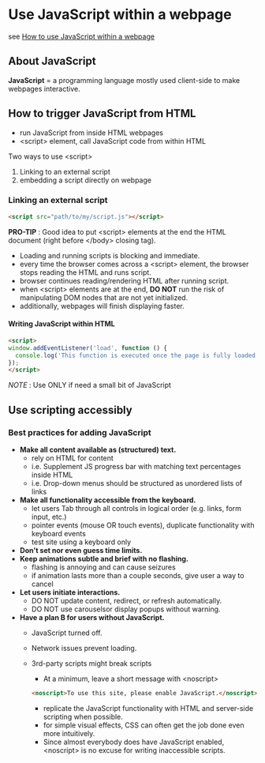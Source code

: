 # Use JavaScript within a webpage

see [How to use JavaScript within a webpage](https://developer.mozilla.org/en-US/docs/Learn/HTML/Howto/Use_JavaScript_within_a_webpage)

## About JavaScript

**JavaScript** = a programming language mostly used client-side to make webpages interactive.

## How to trigger JavaScript from HTML

- run JavaScript from inside HTML webpages
- &lt;script&gt; element, call JavaScript code from within HTML

Two ways to use &lt;script&gt;

1. Linking to an external script
2. embedding a script directly on webpage

### Linking an external script

```html
<script src="path/to/my/script.js"></script>
```

**PRO-TIP** : Good idea to put &lt;script&gt; elements at the end the HTML document (right before &lt;/body&gt; closing tag).

- Loading and running scripts is blocking and immediate.
- every time the browser comes across a &lt;script&gt; element, the browser stops reading the HTML and runs script.
- browser continues reading/rendering HTML after running script.
- when &lt;script&gt; elements are at the end, **DO NOT** run the risk of manipulating DOM nodes that are not yet initialized.
- additionally, webpages will finish displaying faster.

#### Writing JavaScript within HTML

```html
<script>
window.addEventListener('load', function () {
  console.log('This function is executed once the page is fully loaded');
});
</script>
```

*NOTE* : Use ONLY  if need a small bit of JavaScript

## Use scripting accessibly

### Best practices for adding JavaScript

- **Make all content available as (structured) text.**
  - rely on HTML for content
  - i.e. Supplement JS progress bar with matching text percentages inside HTML
  - i.e. Drop-down menus should be structured as unordered lists of links
- **Make all functionality accessible from the keyboard.**
  - let users Tab through all controls in logical order (e.g. links, form input, etc.)
  - pointer events (mouse OR touch events), duplicate functionality with keyboard events
  - test site using a keyboard only
- **Don't set nor even guess time limits.**
- **Keep animations subtle and brief with no flashing.**
  - flashing is annoying and can cause seizures
  - if animation lasts more than a couple seconds, give user a way to cancel
- **Let users initiate interactions.**
  - DO NOT update content, redirect, or refresh automatically.
  - DO NOT use carouselsor display popups without warning.
- **Have a plan B for users without JavaScript.**
  - JavaScript turned off.
  - Network issues prevent loading.
  - 3rd-party scripts might break scripts

    - At a minimum, leave a short message with &lt;noscript&gt;

    ```html
    <noscript>To use this site, please enable JavaScript.</noscript>
    ```

    - replicate the JavaScript functionality with HTML and server-side scripting when possible.
    - for simple visual effects, CSS can often get the job done even more intuitively.
    - Since almost everybody does have JavaScript enabled, &lt;noscript&gt; is no excuse for writing inaccessible scripts.